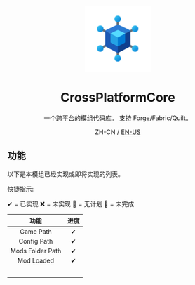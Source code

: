 <div align="center">

<img height="150" src="icon/400x400.png" width="150"/>

# CrossPlatformCore

一个跨平台的模组代码库。 支持 Forge/Fabric/Quilt。

ZH-CN / [EN-US](README.md)

</div>

## 功能

以下是本模组已经实现或即将实现的列表。

快捷指示:

✔ = 已实现
❌ = 未实现
🙅 = 无计划
🚧 = 未完成



|        功能        | 进度  |
|:----------------:|:---:|
|    Game Path     |  ✔  |
|   Config Path    |  ✔  |
| Mods Folder Path |  ✔  |
|    Mod Loaded    |  ✔  |
|                  |     |
|                  |     |
|                  |     |
|                  |     |
|                  |     |